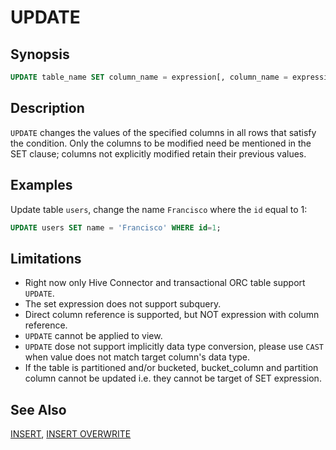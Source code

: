 
UPDATE
======

Synopsis
--------

``` sql
UPDATE table_name SET column_name = expression[, column_name = expression, ... ] [ WHERE condition ]
```

Description
-----------

`UPDATE` changes the values of the specified columns in all rows that satisfy the condition. Only the columns to be modified need be mentioned in the SET clause; columns not explicitly modified retain their previous values.

Examples
--------

Update table `users`, change the name `Francisco` where the `id` equal to 1:

```sql
UPDATE users SET name = 'Francisco' WHERE id=1;
```

Limitations
-----------

-   Right now only Hive Connector and transactional ORC table support `UPDATE`.
-   The set expression does not support subquery.
-   Direct column reference is supported, but NOT expression with column reference.
-   `UPDATE` cannot be applied to view.
-   `UPDATE` dose not support implicitly data type conversion, please use `CAST` when value does not match target column's data type.
-   If the table is partitioned and/or bucketed, bucket\_column and partition column cannot be updated i.e. they cannot be target of SET expression.

See Also
--------

[INSERT](./insert.md), [INSERT OVERWRITE](./insert-overwrite.md)

